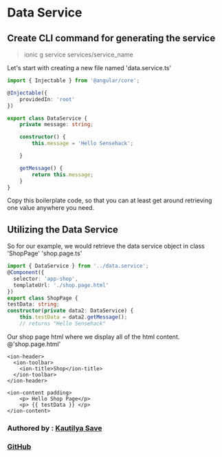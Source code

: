 # Data Service

## Create CLI command for generating the service

> ionic g service services/service\_name

Let's start with creating a new file named 'data.service.ts'

```typescript
import { Injectable } from '@angular/core';

@Injectable({
    providedIn: 'root'
})

export class DataService {
    private message: string;

    constructor() {
        this.message = 'Hello Sensehack';

    }

    getMessage() {
        return this.message;
    }
}
```

Copy this boilerplate code, so that you can at least get around retrieving one value anywhere you need.

## Utilizing the Data Service

So for our example, we would retrieve the data service object in class 'ShopPage' 'shop.page.ts'

```typescript
import { DataService } from '../data.service';
@Component({
  selector: 'app-shop',
  templateUrl: './shop.page.html'
})
export class ShopPage {
testData: string;
constructor(private data2: DataService) {
    this.testData = data2.getMessage();
    // returns "Hello Sensehack"
```

Our shop page html where we display all of the html content. @'shop.page.html'

```markup
<ion-header>
  <ion-toolbar>
    <ion-title>Shop</ion-title>
  </ion-toolbar>
</ion-header>

<ion-content padding>
    <p> Hello Shop Page</p>
    <p> {{ testData }} </p>
</ion-content>
```

### Authored by : [Kautilya Save](https://kautilya.design)

### [GitHub](https://github.com/SensehacK)

